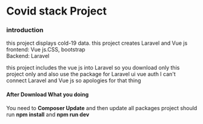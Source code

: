 <h1>Covid stack Project </h1>

<h3>introduction</h3>
    <p>
        this project displays cold-19 data. this project creates Laravel and Vue js<br>
        frontend: Vue js.CSS, bootstrap <br>
        Backend:  Laravel
    </p>
    
<p>
    this project includes the vue js into  Laravel so you download only this project only and also use the package for Laravel ui vue auth
I can't connect Laravel and Vue js so apologies for that thing
</p>
<h4>After Download What you doing</h4>
<p>
    You need to  <b>Composer Update</b>  and then update all packages project should run <b>npm install</b> and <b>npm run dev</b>

</p>





